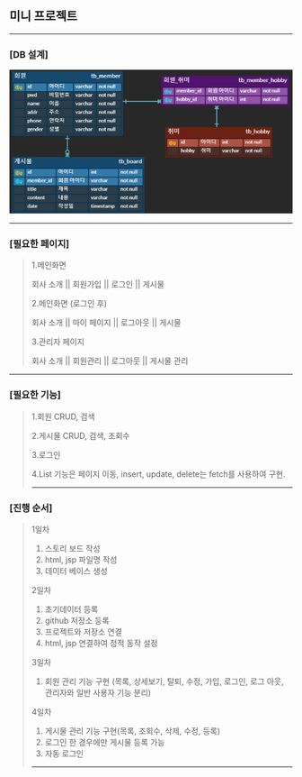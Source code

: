 ## 미니 프로젝트 


----
### [DB 설계]
![image](https://github.com/aayyybbb/miniProj/blob/master/miniProject.png)

-----
### [필요한 페이지] ###
>
> 1.메인화면
>
> 회사 소개  ||  회원가입  ||  로그인  ||  게시물
>
> 2.메인화면 (로그인 후)
>
> 회사 소개  ||  마이 페이지  ||  로그아웃  ||  게시물
>
> 3.관리자 페이지
>
> 회사 소개  ||  회원관리  ||  로그아웃  ||  게시물 관리
>
----
### [필요한 기능] ###
>
> 1.회원 CRUD, 검색
>
> 2.게시물 CRUD, 검색, 조회수
>
> 3.로그인
>
> 4.List 기능은 페이지 이동, insert, update, delete는 fetch를 사용하여 구현.
>
>----
### [진행 순서] ###
>
> 1일차
> 1. 스토리 보드 작성
> 2. html, jsp 파일명 작성
> 3. 데이터 베이스 생성
>
> 2일차
> 1. 초기데이터 등록
> 2. github 저장소 등록
> 3. 프로젝트와 저장소 연결
> 4. html, jsp 연결하여 정적 동작 설정
>
> 3일차
> 1. 회원 관리 기능 구현 (목록, 상세보기, 탈퇴, 수정, 가입, 로그인, 로그 아웃, 관리자와 일반 사용자 기능 분리)
>
> 4일차
> 1. 게시물 관리 기능 구현(목록, 조회수, 삭제, 수정, 등록)
> 2. 로그인 한 경우에만 게시물 등록 가능
> 3. 자동 로그인
>
>----




